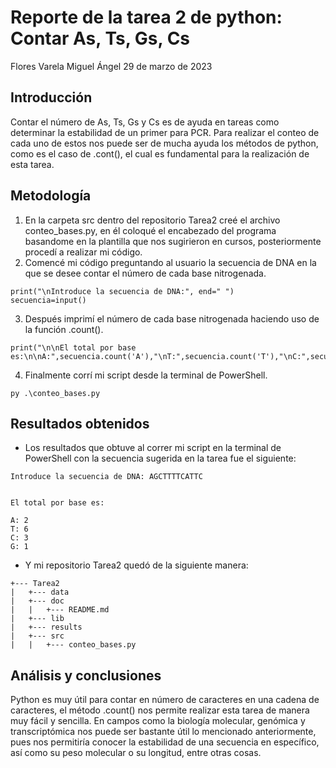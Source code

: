 # Reporte de la tarea 2 de python: Contar As, Ts, Gs, Cs
Flores Varela Miguel Ángel
29 de marzo de 2023

## Introducción
Contar el número de As, Ts, Gs y Cs es de ayuda en tareas como determinar la estabilidad de un primer para PCR. Para realizar el conteo de cada uno de estos nos puede ser de mucha ayuda los métodos de python, como es el caso de .cont(), el cual es fundamental para la realización de esta tarea.

## Metodología
1. En la carpeta src dentro del repositorio Tarea2 creé el archivo conteo_bases.py, en él coloqué el encabezado del programa basandome en la plantilla que nos sugirieron en cursos, posteriormente procedí a realizar mi código.
2. Comencé mi código preguntando al usuario la secuencia de DNA en la que se desee contar el número de cada base nitrogenada.
```
print("\nIntroduce la secuencia de DNA:", end=" ")
secuencia=input()
```
3. Después imprimí el número de cada base nitrogenada haciendo uso de la función .count().
```
print("\n\nEl total por base es:\n\nA:",secuencia.count('A'),"\nT:",secuencia.count('T'),"\nC:",secuencia.count('C'),"\nG:",secuencia.count('G'),"\n")
```
4. Finalmente corrí mi script desde la terminal de PowerShell.
```
py .\conteo_bases.py
```

## Resultados obtenidos
- Los resultados que obtuve al correr mi script en la terminal de PowerShell con la secuencia sugerida en la tarea fue el siguiente:
```
Introduce la secuencia de DNA: AGCTTTTCATTC


El total por base es:

A: 2
T: 6
C: 3
G: 1
```
- Y mi repositorio Tarea2 quedó de la siguiente manera:
```
+--- Tarea2
|   +--- data
|   +--- doc
|   |   +--- README.md
|   +--- lib
|   +--- results
|   +--- src
|   |   +--- conteo_bases.py
```

## Análisis y conclusiones
Python es muy útil para contar en número de caracteres en una cadena de caracteres, el método .count() nos permite realizar esta tarea de manera muy fácil y sencilla. En campos como la biología molecular, genómica y transcriptómica nos puede ser bastante útil lo mencionado anteriormente, pues nos permitiría conocer la estabilidad de una secuencia en específico, así como su peso molecular o su longitud, entre otras cosas.